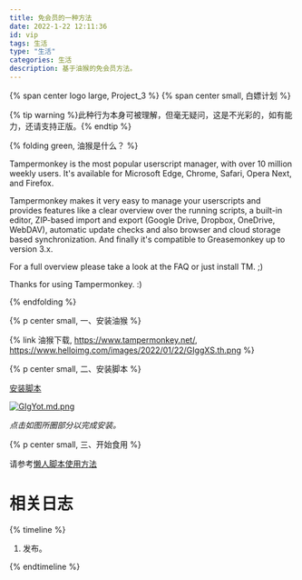 ```yaml
---
title: 免会员的一种方法
date: 2022-1-22 12:11:36
id: vip
tags: 生活
type: "生活"
categories: 生活
description: 基于油猴的免会员方法。
---
```

{% span center logo large, Project_3 %}
{% span center small, 白嫖计划 %}

{% tip warning %}此种行为本身可被理解，但毫无疑问，这是不光彩的，如有能力，还请支持正版。{% endtip %}


{% folding green, 油猴是什么？ %}


Tampermonkey is the most popular userscript manager, with over 10 million weekly users. It's available for Microsoft Edge, Chrome, Safari, Opera Next, and Firefox. 

Tampermonkey makes it very easy to manage your userscripts and provides features like a clear overview over the running scripts, a built-in editor, ZIP-based import and export (Google Drive, Dropbox, OneDrive, WebDAV), automatic update checks and also browser and cloud storage based synchronization. And finally it's compatible to Greasemonkey up to version 3.x.

For a full overview please take a look at the FAQ or just install TM. ;)

Thanks for using Tampermonkey. :) 


{% endfolding %}


{% p center small, 一、安装油猴 %}


{% link 油猴下载, https://www.tampermonkey.net/, https://www.helloimg.com/images/2022/01/22/GIggXS.th.png  %}


{% p center small, 二、安装脚本 %}


[安装脚本](https://greasyfork.org/zh-CN/scripts/370634-%E6%87%92%E4%BA%BA%E4%B8%93%E7%94%A8-%E5%85%A8%E7%BD%91vip%E8%A7%86%E9%A2%91%E5%85%8D%E8%B4%B9%E7%A0%B4%E8%A7%A3%E5%8E%BB%E5%B9%BF%E5%91%8A-%E5%85%A8%E7%BD%91%E9%9F%B3%E4%B9%90%E7%9B%B4%E6%8E%A5%E4%B8%8B%E8%BD%BD-%E7%99%BE%E5%BA%A6%E7%BD%91%E7%9B%98%E7%9B%B4%E6%8E%A5%E4%B8%8B%E8%BD%BD%E7%AD%89%E5%A4%9A%E5%90%88%E4%B8%80%E7%89%88-%E9%95%BF%E6%9C%9F%E6%9B%B4%E6%96%B0-%E6%94%BE%E5%BF%83%E4%BD%BF%E7%94%A8 "安装脚本")

[![GIgYot.md.png](https://www.helloimg.com/images/2022/01/22/GIgYot.md.png)](https://www.helloimg.com/image/GIgYot)

*点击如图所圈部分以完成安装。*


{% p center small, 三、开始食用 %}


请参考[懒人脚本使用方法](https://www.80note.com/2019/03/688.html "懒人脚本使用方法")


# 相关日志 #
{% timeline %}

<!-- timeline 2022/1/22 12:54:21  [1.0]  -->

1. 发布。


<!-- endtimeline -->

{% endtimeline %}


